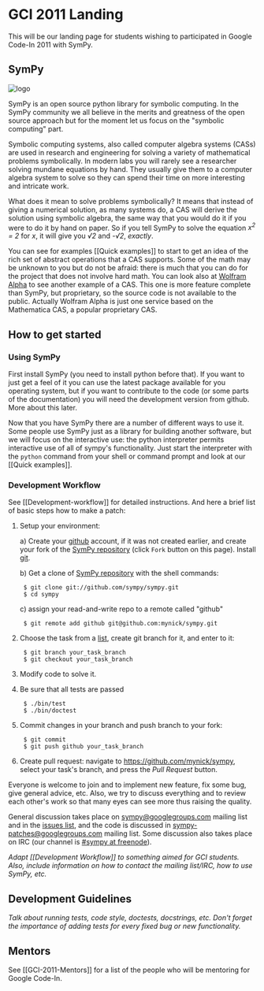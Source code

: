 # GCI 2011 Landing

This will be our landing page for students wishing to participated in Google Code-In 2011 with SymPy.

## SymPy

![logo](https://github.com/sympy/sympy.github.com/raw/master/media/logo-200x200.png)

SymPy is an open source python library for symbolic computing. In the SymPy community we all believe in the merits and greatness of the open source approach but for the moment let us focus on the "symbolic computing" part.

Symbolic computing systems, also called computer algebra systems (CASs) are used in research and engineering for solving a variety of mathematical problems symbolically. In modern labs you will rarely see a researcher solving mundane equations by hand. They usually give them to a computer algebra system to solve so they can spend their time on more interesting and intricate work.

What does it mean to solve problems symbolically?  It means that instead of giving a numerical solution, as many systems do, a CAS will derive the solution using symbolic algebra, the same way that you would do it if you were to do it by hand on paper.  So if you tell SymPy to solve the equation *x<sup>2</sup> = 2* for *x*, it will give you *&radic;2* and *-&radic;2*, *exactly*.

You can see for examples [[Quick examples]] to start to get an idea of the rich set of abstract operations that a CAS supports. Some of the math may be unknown to you but do not be afraid: there is much that you can do for the project that does not involve hard math. You can look also at [Wolfram Alpha](www.wolframalpha.com) to see another example of a CAS. This one is more feature complete than SymPy, but proprietary, so the source code is not available to the public. Actually Wolfram Alpha is just one service based on the Mathematica CAS, a popular proprietary CAS. 

## How to get started

### Using SymPy

First install SymPy (you need to install python before that). If you want to just get a feel of it you can use the latest package available for you operating system, but if you want to contribute to the code (or some parts of the documentation) you will need the development version from github. More about this later.

Now that you have SymPy there are a number of different ways to use it. Some people use SymPy just as a library for building another software, but we will focus on the interactive use: the python interpreter permits interactive use of all of sympy's functionality. Just start the interpreter with the `python` command from your shell or command prompt and look at our [[Quick examples]]. 

### Development Workflow

See [[Development-workflow]] for detailed instructions. And here a brief list of basic steps how to make a patch:

1. Setup your environment:

    a) Create your [github](https://github.com/) account, if it was not created earlier, and
    create your fork of the [SymPy repository](https://github.com/sympy/sympy) (click `Fork` button on this page).
    Install [git](http://git-scm.com/download).

    b) Get a clone of [SymPy repository](https://github.com/sympy/sympy) with the shell commands:

        $ git clone git://github.com/sympy/sympy.git
        $ cd sympy

    c) assign your read-and-write repo to a remote called "github"

        $ git remote add github git@github.com:mynick/sympy.git

2. Choose the task from a [list](https://docs.google.com/spreadsheet/ccc?key=0AiMKW-ZM-_fedFpSWm51VFBFZkdTRnh3WkhYRndSVXc), create git branch for it, and enter to it:

        $ git branch your_task_branch
        $ git checkout your_task_branch

3. Modify code to solve it.

4. Be sure that all tests are passed

        $ ./bin/test
        $ ./bin/doctest

5. Commit changes in your branch and push branch to your fork:

        $ git commit
        $ git push github your_task_branch

6. Create pull request: navigate to https://github.com/mynick/sympy, select your task's branch, and press the *Pull Request* button.


Everyone is welcome to join and to implement new feature, fix some bug, give
general advice, etc. Also, we try to discuss everything and to review each
other's work so that many eyes can see more thus raising the quality.

General discussion takes place on [sympy@googlegroups.com](http://groups.google.com/group/sympy) mailing list and in
the [issues list](http://code.google.com/p/sympy/issues/list), and the code is discussed in [sympy-patches@googlegroups.com](http://groups.google.com/group/sympy-patches)
mailing list. Some discussion also takes place on IRC (our channel is [#sympy at freenode](irc://irc.freenode.net/sympy)).

_Adapt [[Development Workflow]] to something aimed for GCI students.  Also, include information on how to contact the mailing list/IRC, how to use SymPy, etc._

## Development Guidelines

_Talk about running tests, code style, doctests, docstrings, etc. Don't forget the importance of adding tests for every fixed bug or new functionality._

## Mentors

See [[GCI-2011-Mentors]] for a list of the people who will be mentoring for Google Code-In.